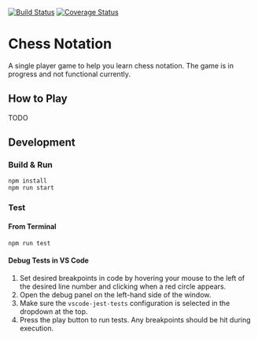 [![Build Status](https://travis-ci.com/hailey123/chess-notation.svg?branch=master)](https://travis-ci.com/hailey123/chess-notation)
[![Coverage Status](https://coveralls.io/repos/github/hailey123/chess-notation/badge.svg?branch=master)](https://coveralls.io/github/hailey123/chess-notation?branch=master)

# Chess Notation

A single player game to help you learn chess notation. The game is in progress and not functional currently.

## How to Play

TODO

## Development

### Build & Run

```
npm install
npm run start
```

### Test

#### From Terminal

```
npm run test
```

#### Debug Tests in VS Code

1. Set desired breakpoints in code by hovering your mouse to the left of the desired line number and clicking when a red circle appears.
2. Open the debug panel on the left-hand side of the window.
3. Make sure the `vscode-jest-tests` configuration is selected in the dropdown at the top.
4. Press the play button to run tests. Any breakpoints should be hit during execution.
